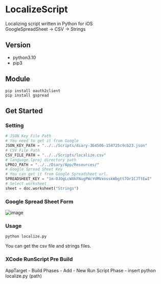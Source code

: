 # LocalizeScript
Localizing script written in Python for iOS   
GoogleSpreadSheet -> CSV -> Strings
## Version
- python3.10
- pip3

## Module
```shell
pip install oauth2client   
pip install gspread
```

## Get Started
### Setting
```python
# JSON Key File Path
# You need to get it from Google
JSON_KEY_PATH = "../../Scripts/diary-364506-154725c9cb23.json"
# CSV File Path
CSV_FILE_PATH = "../../Scripts/localize.csv"
# language.lproj directory path
LPROJ_PATH = "../../Diary/App/Resources/"
# Google Spread Sheet Key
# You can get it from Google Spreadsheet url.
SPREADSHEET_KEY = "1m-OJOgLcWXkFNugPWcYUMVxosskWbgtt7Or1CJTtEwI"
# Select worksheet
sheet = doc.worksheet("Strings")
```

### Google Spread Sheet Form
![image](https://user-images.githubusercontent.com/59193640/194016082-f698fd23-30ab-4b3a-8026-1233a95166b0.png)

### Usage
```shell
python localize.py
```
You can get the csv file and strings files.


### XCode RunScript Pre Build
AppTarget - Build Phases - Add - New Run Script Phase - insert python localize.py (path)
